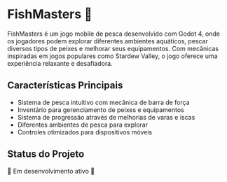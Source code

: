 # FishMasters 🎣

FishMasters é um jogo mobile de pesca desenvolvido com Godot 4, onde os jogadores podem explorar diferentes ambientes aquáticos, pescar diversos tipos de peixes e melhorar seus equipamentos. Com mecânicas inspiradas em jogos populares como Stardew Valley, o jogo oferece uma experiência relaxante e desafiadora.

## Características Principais
- Sistema de pesca intuitivo com mecânica de barra de força
- Inventário para gerenciamento de peixes e equipamentos
- Sistema de progressão através de melhorias de varas e iscas
- Diferentes ambientes de pesca para explorar
- Controles otimizados para dispositivos móveis

## Status do Projeto
🚧 Em desenvolvimento ativo 🚧
